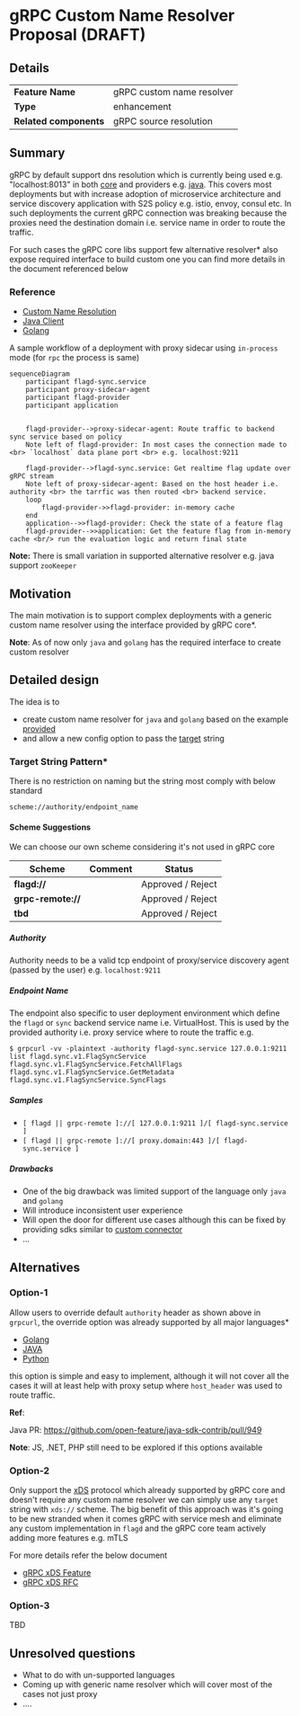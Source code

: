 # gRPC Custom Name Resolver Proposal (DRAFT)

## Details

|                        |                                    |
|------------------------|------------------------------------|
| **Feature Name**       | gRPC custom name resolver          |
| **Type**               | enhancement                        |
| **Related components** | gRPC source resolution             |

## Summary

gRPC by default support dns resolution which is currently being used e.g. "localhost:8013" in both
[core](https://github.com/open-feature/flagd/blob/main/core/pkg/sync/grpc/grpc_sync.go#L72-L74) and
providers e.g. [java](https://github.com/open-feature/java-sdk-contrib/blob/main/providers/flagd/src/main/java/dev/openfeature/contrib/providers/flagd/resolver/common/ChannelBuilder.java#L53-L55).
This covers most deployments but with increase adoption of microservice architecture and service discovery
application with S2S policy e.g. istio, envoy, consul etc. In such deployments the current gRPC connection was
breaking because the proxies need the destination domain i.e. service name in order to route the traffic.

For such cases the gRPC core libs support few alternative resolver* also expose required interface to build custom one
you can find more details in the document referenced below

### Reference

* [Custom Name Resolution](https://grpc.io/docs/guides/custom-name-resolution/)
* [Java Client](https://grpc.github.io/grpc-java/javadoc/io/grpc/ManagedChannelBuilder.html#forTarget(java.lang.String))
* [Golang](https://pkg.go.dev/google.golang.org/grpc#NewClient)

A sample workflow of a deployment with proxy sidecar using `in-process` mode (for `rpc` the process is same)

```mermaid
sequenceDiagram
    participant flagd-sync.service
    participant proxy-sidecar-agent
    participant flagd-provider
    participant application


    flagd-provider-->proxy-sidecar-agent: Route traffic to backend sync service based on policy
    Note left of flagd-provider: In most cases the connection made to <br> `localhost` data plane port <br> e.g. localhost:9211

    flagd-provider-->flagd-sync.service: Get realtime flag update over gRPC stream
    Note left of proxy-sidecar-agent: Based on the host header i.e. authority <br> the tarrfic was then routed <br> backend service.
    loop
        flagd-provider->>flagd-provider: in-memory cache
    end
    application-->>flagd-provider: Check the state of a feature flag
    flagd-provider-->>application: Get the feature flag from in-memory cache <br/> run the evaluation logic and return final state
```

**Note:** There is small variation in supported alternative resolver e.g. java support `zooKeeper`

## Motivation

The main motivation is to support complex deployments with a generic custom name resolver using the interface
provided by gRPC core*.

**Note**: As of now only `java` and `golang` has the required interface to create custom resolver

## Detailed design

The idea is to

* create custom name resolver for `java` and `golang` based on the example [provided](https://grpc.io/docs/guides/custom-name-resolution/#language-support)
* and allow a new config option to pass the [target](https://grpc.io/docs/guides/custom-name-resolution/#life-of-a-target-string)
string

### Target String Pattern*

There is no restriction on naming but the string most comply with below standard

```text
scheme://authority/endpoint_name
```

#### Scheme Suggestions

We can choose our own scheme considering it's not used in gRPC core

| Scheme             | Comment | Status             |
|--------------------|---------|--------------------|
| **flagd://**       |         | Approved / Reject  |
| **grpc-remote://** |         | Approved / Reject  |
| **tbd**            |         | Approved / Reject  |

##### Authority

Authority needs to be a valid tcp endpoint of proxy/service discovery agent (passed by the user)
e.g. `localhost:9211`

##### Endpoint Name

The endpoint also specific to user deployment environment which define the `flagd` or `sync` backend
service name i.e. VirtualHost. This is used by the provided authority i.e. proxy service where to
route the traffic e.g.

```shell
$ grpcurl -vv -plaintext -authority flagd-sync.service 127.0.0.1:9211 list flagd.sync.v1.FlagSyncService
flagd.sync.v1.FlagSyncService.FetchAllFlags
flagd.sync.v1.FlagSyncService.GetMetadata
flagd.sync.v1.FlagSyncService.SyncFlags
```

##### Samples

* ``[ flagd || grpc-remote ]://[ 127.0.0.1:9211 ]/[ flagd-sync.service ]``
* ``[ flagd || grpc-remote ]://[ proxy.domain:443 ]/[ flagd-sync.service ]``

##### Drawbacks

* One of the big drawback was limited support of the language only `java` and `golang`
* Will introduce inconsistent user experience
* Will open the door for different use cases although this can be fixed by
providing sdks similar to [custom connector](https://github.com/open-feature/java-sdk-contrib/tree/main/providers/flagd#custom-connector)
* ...

## Alternatives

### Option-1

Allow users to override default ``authority`` header as shown above in `grpcurl`, the override option was
already supported by all major languages*

* [Golang](https://pkg.go.dev/google.golang.org/grpc#WithAuthority)
* [JAVA](https://grpc.github.io/grpc-java/javadoc/io/grpc/ForwardingChannelBuilder2.html#overrideAuthority(java.lang.String))
* [Python](https://grpc.github.io/grpc/python/glossary.html#term-channel_arguments)

this option is simple and easy to implement, although it will not cover all the cases it will at least help with proxy
setup where `host_header` was used to route traffic.

**Ref**:

Java PR: <https://github.com/open-feature/java-sdk-contrib/pull/949>

**Note**: JS, .NET, PHP still need to be explored if this options available

### Option-2

Only support the [xDS](https://grpc.io/docs/guides/custom-load-balancing/#service-mesh) protocol which already supported by gRPC core and doesn't require any custom
name resolver we can simply use any `target` string with `xds://` scheme. The big benefit of this approach was
it's going to be new stranded when it comes gRPC with service mesh and eliminate any custom implementation in `flagd`
and the gRPC core team actively adding more features e.g. mTLS

For more details refer the below document

* [gRPC xDS Feature](https://grpc.github.io/grpc/core/md_doc_grpc_xds_features.html)
* [gRPC xDS RFC](https://github.com/grpc/proposal/blob/master/A52-xds-custom-lb-policies.md)

### Option-3

TBD

## Unresolved questions

* What to do with un-supported languages
* Coming up with generic name resolver which will cover most of the cases not just proxy
* ....
